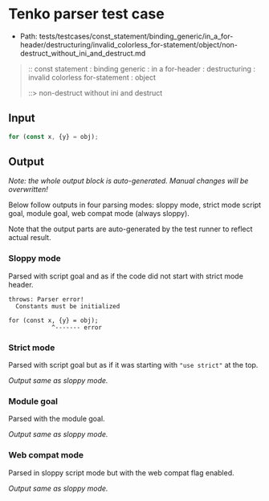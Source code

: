 # Tenko parser test case

- Path: tests/testcases/const_statement/binding_generic/in_a_for-header/destructuring/invalid_colorless_for-statement/object/non-destruct_without_ini_and_destruct.md

> :: const statement : binding generic : in a for-header : destructuring : invalid colorless for-statement : object
>
> ::> non-destruct without ini and destruct

## Input

`````js
for (const x, {y} = obj);
`````

## Output

_Note: the whole output block is auto-generated. Manual changes will be overwritten!_

Below follow outputs in four parsing modes: sloppy mode, strict mode script goal, module goal, web compat mode (always sloppy).

Note that the output parts are auto-generated by the test runner to reflect actual result.

### Sloppy mode

Parsed with script goal and as if the code did not start with strict mode header.

`````
throws: Parser error!
  Constants must be initialized

for (const x, {y} = obj);
            ^------- error
`````

### Strict mode

Parsed with script goal but as if it was starting with `"use strict"` at the top.

_Output same as sloppy mode._

### Module goal

Parsed with the module goal.

_Output same as sloppy mode._

### Web compat mode

Parsed in sloppy script mode but with the web compat flag enabled.

_Output same as sloppy mode._
